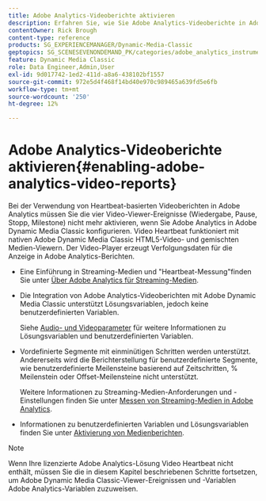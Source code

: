 ```yaml
---
title: Adobe Analytics-Videoberichte aktivieren
description: Erfahren Sie, wie Sie Adobe Analytics-Videoberichte in Adobe Dynamic Media Classic aktivieren.
contentOwner: Rick Brough
content-type: reference
products: SG_EXPERIENCEMANAGER/Dynamic-Media-Classic
geptopics: SG_SCENESEVENONDEMAND_PK/categories/adobe_analytics_instrumentation_kit
feature: Dynamic Media Classic
role: Data Engineer,Admin,User
exl-id: 9d017742-1ed2-411d-a8a6-438102bf1557
source-git-commit: 972e5d4f468f14bd40e970c989465a639fd5e6fb
workflow-type: tm+mt
source-wordcount: '250'
ht-degree: 12%

---
```


# Adobe Analytics-Videoberichte aktivieren{#enabling-adobe-analytics-video-reports}

Bei der Verwendung von Heartbeat-basierten Videoberichten in Adobe Analytics müssen Sie die vier Video-Viewer-Ereignisse (Wiedergabe, Pause, Stopp, Milestone) nicht mehr aktivieren, wenn Sie Adobe Analytics in Adobe Dynamic Media Classic konfigurieren. Video Heartbeat funktioniert mit nativen Adobe Dynamic Media Classic HTML5-Video- und gemischten Medien-Viewern. Der Video-Player erzeugt Verfolgungsdaten für die Anzeige in Adobe Analytics-Berichten.

* Eine Einführung in Streaming-Medien und &quot;Heartbeat-Messung&quot;finden Sie unter [Über Adobe Analytics für Streaming-Medien](https://experienceleague.adobe.com/docs/media-analytics/using/media-overview.html#about-adobe-analytics-for-streaming-media).

* Die Integration von Adobe Analytics-Videoberichten mit Adobe Dynamic Media Classic unterstützt Lösungsvariablen, jedoch keine benutzerdefinierten Variablen.

   Siehe [Audio- und Videoparameter](https://experienceleague.adobe.com/docs/media-analytics/using/implementation/variables/audio-video-parameters.html) für weitere Informationen zu Lösungsvariablen und benutzerdefinierten Variablen.

* Vordefinierte Segmente mit einminütigen Schritten werden unterstützt. Andererseits wird die Berichterstellung für benutzerdefinierte Segmente, wie benutzerdefinierte Meilensteine basierend auf Zeitschritten, % Meilenstein oder Offset-Meilensteine nicht unterstützt.

   Weitere Informationen zu Streaming-Medien-Anforderungen und -Einstellungen finden Sie unter [Messen von Streaming-Medien in Adobe Analytics](https://experienceleague.adobe.com/docs/media-analytics/using/media-overview.html).

* Informationen zu benutzerdefinierten Variablen und Lösungsvariablen finden Sie unter [Aktivierung von Medienberichten](https://experienceleague.adobe.com/docs/media-analytics/using/media-reports/media-reports-enable.html?lang=en#media-reports).

>[!NOTE]
>
>Wenn Ihre lizenzierte Adobe Analytics-Lösung Video Heartbeat nicht enthält, müssen Sie die in diesem Kapitel beschriebenen Schritte fortsetzen, um Adobe Dynamic Media Classic-Viewer-Ereignissen und -Variablen Adobe Analytics-Variablen zuzuweisen.
